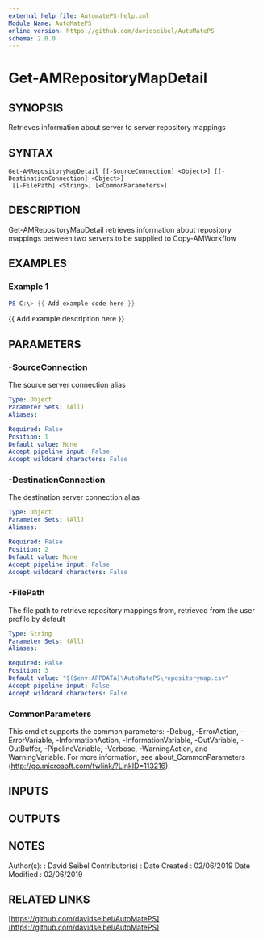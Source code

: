 ```yaml
---
external help file: AutomatePS-help.xml
Module Name: AutoMatePS
online version: https://github.com/davidseibel/AutoMatePS
schema: 2.0.0
---
```


# Get-AMRepositoryMapDetail

## SYNOPSIS
Retrieves information about server to server repository mappings

## SYNTAX

```
Get-AMRepositoryMapDetail [[-SourceConnection] <Object>] [[-DestinationConnection] <Object>]
 [[-FilePath] <String>] [<CommonParameters>]
```

## DESCRIPTION
Get-AMRepositoryMapDetail retrieves information about repository mappings between two servers to be supplied to Copy-AMWorkflow

## EXAMPLES

### Example 1
```powershell
PS C:\> {{ Add example code here }}
```

{{ Add example description here }}

## PARAMETERS

### -SourceConnection
The source server connection alias

```yaml
Type: Object
Parameter Sets: (All)
Aliases:

Required: False
Position: 1
Default value: None
Accept pipeline input: False
Accept wildcard characters: False
```

### -DestinationConnection
The destination server connection alias

```yaml
Type: Object
Parameter Sets: (All)
Aliases:

Required: False
Position: 2
Default value: None
Accept pipeline input: False
Accept wildcard characters: False
```

### -FilePath
The file path to retrieve repository mappings from, retrieved from the user profile by default

```yaml
Type: String
Parameter Sets: (All)
Aliases:

Required: False
Position: 3
Default value: "$($env:APPDATA)\AutoMatePS\repositorymap.csv"
Accept pipeline input: False
Accept wildcard characters: False
```

### CommonParameters
This cmdlet supports the common parameters: -Debug, -ErrorAction, -ErrorVariable, -InformationAction, -InformationVariable, -OutVariable, -OutBuffer, -PipelineVariable, -Verbose, -WarningAction, and -WarningVariable.
For more information, see about_CommonParameters (http://go.microsoft.com/fwlink/?LinkID=113216).

## INPUTS

## OUTPUTS

## NOTES
Author(s):     : David Seibel
Contributor(s) :
Date Created   : 02/06/2019
Date Modified  : 02/06/2019

## RELATED LINKS

[https://github.com/davidseibel/AutoMatePS](https://github.com/davidseibel/AutoMatePS)

